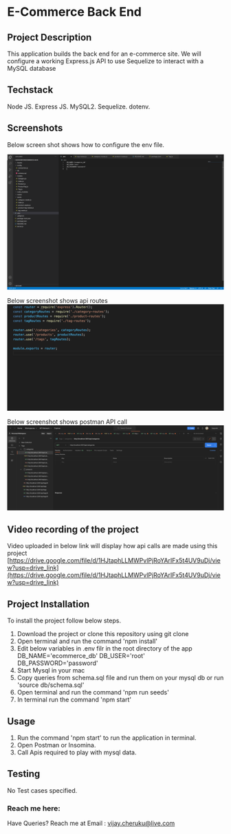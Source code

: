 # E-Commerce Back End

## Project Description

This application builds the back end for an e-commerce site. We will configure a working Express.js API to use Sequelize to interact with a MySQL database

## Techstack

Node JS.
Express JS.
MySQL2.
Sequelize.
dotenv.

## Screenshots

Below screen shot shows how to configure the env file.

![ENV File](./Assets/Screenshot%202023-06-21%20at%204.58.09%20AM.png)

Below screenshot shows api routes
![Project Testcases](./Assets/Screenshot%202023-06-21%20at%204.59.28%20AM.png)

Below screenshot shows postman API call
![Postman](./Assets/Screenshot%202023-06-21%20at%205.06.22%20AM.png)

## Video recording of the project

Video uploaded in below link will display how api calls are made using this project
[https://drive.google.com/file/d/1HJtaphLLMWPvlPjRoYArIFx5t4UV9uDj/view?usp=drive_link](https://drive.google.com/file/d/1HJtaphLLMWPvlPjRoYArIFx5t4UV9uDj/view?usp=drive_link)

## Project Installation

To install the project follow below steps.

1. Download the project or clone this repository using git clone
2. Open terminal and run the command 'npm install'
3. Edit below variables in .env filr in the root directory of the app
    DB_NAME='ecommerce_db'
    DB_USER='root'
    DB_PASSWORD='password'
4. Start Mysql in your mac
5. Copy queries from schema.sql file and run them on your mysql db or run 'source db/schema.sql'
6. Open terminal and run the command 'npm run seeds'
7. In terminal run the command 'npm start'


## Usage

1. Run the command 'npm start' to run the application in terminal.
2. Open Postman or Insomina.
3. Call Apis required to play with mysql data.

## Testing
 No Test cases specified.

 ### Reach me here: 
 
 Have Queries? Reach me at
 Email : vijay.cheruku@live.com